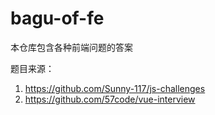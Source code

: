 # bagu-of-fe

本仓库包含各种前端问题的答案

题目来源：
1. https://github.com/Sunny-117/js-challenges
2. https://github.com/57code/vue-interview

